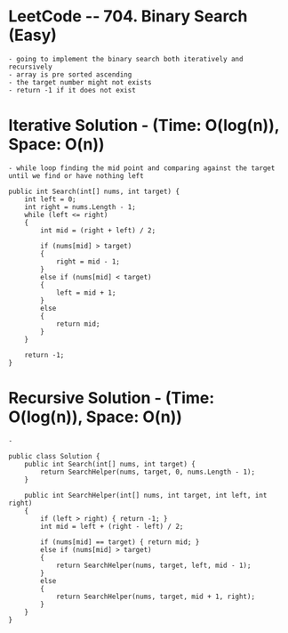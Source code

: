 # LeetCode -- 704. Binary Search (Easy)

    - going to implement the binary search both iteratively and recursively
    - array is pre sorted ascending
    - the target number might not exists
    - return -1 if it does not exist


# Iterative Solution - (Time: O(log(n)), Space: O(n))

    - while loop finding the mid point and comparing against the target until we find or have nothing left

    public int Search(int[] nums, int target) {
        int left = 0;
        int right = nums.Length - 1;
        while (left <= right)
        {
            int mid = (right + left) / 2;

            if (nums[mid] > target)
            {
                right = mid - 1;
            }
            else if (nums[mid] < target)
            {
                left = mid + 1;
            }
            else
            {
                return mid;
            }
        }

        return -1;
    }

# Recursive Solution - (Time: O(log(n)), Space: O(n))

    - 

    public class Solution {
        public int Search(int[] nums, int target) {
            return SearchHelper(nums, target, 0, nums.Length - 1);
        }

        public int SearchHelper(int[] nums, int target, int left, int right)
        {
            if (left > right) { return -1; }
            int mid = left + (right - left) / 2;

            if (nums[mid] == target) { return mid; }
            else if (nums[mid] > target)
            {
                return SearchHelper(nums, target, left, mid - 1);
            }
            else
            {
                return SearchHelper(nums, target, mid + 1, right);
            }
        }
    }

